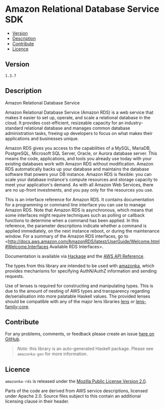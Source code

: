 # Amazon Relational Database Service SDK

* [Version](#version)
* [Description](#description)
* [Contribute](#contribute)
* [Licence](#licence)


## Version

`1.3.7`


## Description

Amazon Relational Database Service

Amazon Relational Database Service (Amazon RDS) is a web service that
makes it easier to set up, operate, and scale a relational database in
the cloud. It provides cost-efficient, resizeable capacity for an
industry-standard relational database and manages common database
administration tasks, freeing up developers to focus on what makes their
applications and businesses unique.

Amazon RDS gives you access to the capabilities of a MySQL, MariaDB,
PostgreSQL, Microsoft SQL Server, Oracle, or Aurora database server.
This means the code, applications, and tools you already use today with
your existing databases work with Amazon RDS without modification.
Amazon RDS automatically backs up your database and maintains the
database software that powers your DB instance. Amazon RDS is flexible:
you can scale your database instance\'s compute resources and storage
capacity to meet your application\'s demand. As with all Amazon Web
Services, there are no up-front investments, and you pay only for the
resources you use.

This is an interface reference for Amazon RDS. It contains documentation
for a programming or command line interface you can use to manage Amazon
RDS. Note that Amazon RDS is asynchronous, which means that some
interfaces might require techniques such as polling or callback
functions to determine when a command has been applied. In this
reference, the parameter descriptions indicate whether a command is
applied immediately, on the next instance reboot, or during the
maintenance window. For a summary of the Amazon RDS interfaces, go to
<http://docs.aws.amazon.com/AmazonRDS/latest/UserGuide/Welcome.html#Welcome.Interfaces Available RDS Interfaces>.

Documentation is available via [Hackage](http://hackage.haskell.org/package/amazonka-rds)
and the [AWS API Reference](https://aws.amazon.com/documentation/).

The types from this library are intended to be used with [amazonka](http://hackage.haskell.org/package/amazonka),
which provides mechanisms for specifying AuthN/AuthZ information and sending requests.

Use of lenses is required for constructing and manipulating types.
This is due to the amount of nesting of AWS types and transparency regarding
de/serialisation into more palatable Haskell values.
The provided lenses should be compatible with any of the major lens libraries
[lens](http://hackage.haskell.org/package/lens) or [lens-family-core](http://hackage.haskell.org/package/lens-family-core).

## Contribute

For any problems, comments, or feedback please create an issue [here on GitHub](https://github.com/brendanhay/amazonka/issues).

> _Note:_ this library is an auto-generated Haskell package. Please see `amazonka-gen` for more information.


## Licence

`amazonka-rds` is released under the [Mozilla Public License Version 2.0](http://www.mozilla.org/MPL/).

Parts of the code are derived from AWS service descriptions, licensed under Apache 2.0.
Source files subject to this contain an additional licensing clause in their header.
